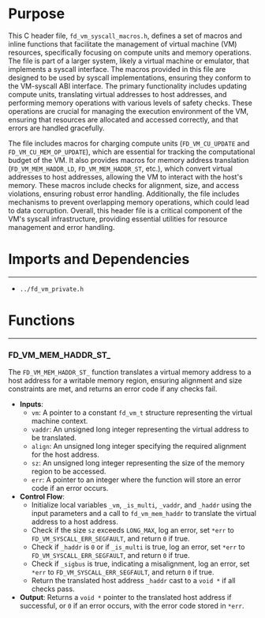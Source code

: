 # Purpose
This C header file, `fd_vm_syscall_macros.h`, defines a set of macros and inline functions that facilitate the management of virtual machine (VM) resources, specifically focusing on compute units and memory operations. The file is part of a larger system, likely a virtual machine or emulator, that implements a syscall interface. The macros provided in this file are designed to be used by syscall implementations, ensuring they conform to the VM-syscall ABI interface. The primary functionality includes updating compute units, translating virtual addresses to host addresses, and performing memory operations with various levels of safety checks. These operations are crucial for managing the execution environment of the VM, ensuring that resources are allocated and accessed correctly, and that errors are handled gracefully.

The file includes macros for charging compute units (`FD_VM_CU_UPDATE` and `FD_VM_CU_MEM_OP_UPDATE`), which are essential for tracking the computational budget of the VM. It also provides macros for memory address translation (`FD_VM_MEM_HADDR_LD`, `FD_VM_MEM_HADDR_ST`, etc.), which convert virtual addresses to host addresses, allowing the VM to interact with the host's memory. These macros include checks for alignment, size, and access violations, ensuring robust error handling. Additionally, the file includes mechanisms to prevent overlapping memory operations, which could lead to data corruption. Overall, this header file is a critical component of the VM's syscall infrastructure, providing essential utilities for resource management and error handling.
# Imports and Dependencies

---
- `../fd_vm_private.h`


# Functions

---
### FD\_VM\_MEM\_HADDR\_ST\_<!-- {{#callable:FD_VM_MEM_HADDR_ST_}} -->
The `FD_VM_MEM_HADDR_ST_` function translates a virtual memory address to a host address for a writable memory region, ensuring alignment and size constraints are met, and returns an error code if any checks fail.
- **Inputs**:
    - `vm`: A pointer to a constant `fd_vm_t` structure representing the virtual machine context.
    - `vaddr`: An unsigned long integer representing the virtual address to be translated.
    - `align`: An unsigned long integer specifying the required alignment for the host address.
    - `sz`: An unsigned long integer representing the size of the memory region to be accessed.
    - `err`: A pointer to an integer where the function will store an error code if an error occurs.
- **Control Flow**:
    - Initialize local variables `_vm`, `_is_multi`, `_vaddr`, and `_haddr` using the input parameters and a call to `fd_vm_mem_haddr` to translate the virtual address to a host address.
    - Check if the size `sz` exceeds `LONG_MAX`, log an error, set `*err` to `FD_VM_SYSCALL_ERR_SEGFAULT`, and return `0` if true.
    - Check if `_haddr` is `0` or if `_is_multi` is true, log an error, set `*err` to `FD_VM_SYSCALL_ERR_SEGFAULT`, and return `0` if true.
    - Check if `_sigbus` is true, indicating a misalignment, log an error, set `*err` to `FD_VM_SYSCALL_ERR_SEGFAULT`, and return `0` if true.
    - Return the translated host address `_haddr` cast to a `void *` if all checks pass.
- **Output**: Returns a `void *` pointer to the translated host address if successful, or `0` if an error occurs, with the error code stored in `*err`.


